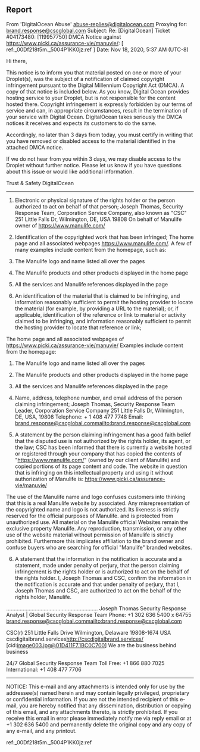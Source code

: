 ## Report
From 'DigitalOcean Abuse' <abuse-replies@digitalocean.com>
Proxying for: brand.response@cscglobal.com
Subject: Re: [DigitalOcean] Ticket #04173480: [119957750] DMCA Notice against https://www.picki.ca/assurance-vie/manuvie/: [ ref:_00Df218t5m._5004P1KK0jz:ref ]
Date: Nov 18, 2020, 5:37 AM (UTC-8)


Hi there,

This notice is to inform you that material posted on one or more of your Droplet(s), was the subject of a notification of claimed copyright infringement pursuant to the Digital Millennium Copyright Act (DMCA). A copy of that notice is included below. As you know, Digital Ocean provides hosting service to your Droplet, but is not responsible for the content hosted there. Copyright infringement is expressly forbidden by our terms of service and can, in appropriate circumstances, result in the termination of your service with Digital Ocean. DigitalOcean takes seriously the DMCA notices it receives and expects its customers to do the same.

Accordingly, no later than 3 days from today, you must certify in writing that you have removed or disabled access to the material identified in the attached DMCA notice.

If we do not hear from you within 3 days, we may disable access to the Droplet without further notice. Please let us know if you have questions about this issue or would like additional information.

Trust & Safety
DigitalOcean


--------------------

1. Electronic or physical signature of the rights holder or the person authorized to act on behalf of that person;
Joseph Thomas, Security Response Team, Corporation Service Company, also known as "CSC"
251 Little Falls Dr, Wilmington, DE, USA 19808
On behalf of Manulife owner of https://www.manulife.com/

2. Identification of the copyrighted work that has been infringed;
The home page and all associated webpages https://www.manulife.com/. A few of many examples include content from the homepage, such as:


1. The Manulife logo and name listed all over the pages

2. The Manulife products and other products displayed in the home page

3. All the services and Manulife references displayed in the page


3. An identification of the material that is claimed to be infringing, and information reasonably sufficient to permit the hosting provider to locate the material (for example, by providing a URL to the material); or, if applicable, identification of the reference or link to material or activity claimed to be infringing, and information reasonably sufficient to permit the hosting provider to locate that reference or link;

The home page and all associated webpages of https://www.picki.ca/assurance-vie/manuvie/ Examples include content from the homepage:


1. The Manulife logo and name listed all over the pages

2. The Manulife products and other products displayed in the home page

3. All the services and Manulife references displayed in the page


4. Name, address, telephone number, and email address of the person claiming infringement;
Joseph Thomas, Security Response Team Leader, Corporation Service Company
251 Little Falls Dr, Wilmington, DE, USA, 19808
Telephone: + 1 408 477 7748
Email: brand.response@cscglobal.com<mailto:brand.response@cscglobal.com>

5. A statement by the person claiming infringement has a good faith belief that the disputed use is not authorized by the rights holder, its agent, or the law;
CSC has been informed that there is currently a website hosted or registered through your company that has copied the contents of "https://www.manulife.com/" (owned by our client of Manulife) and copied portions of its page content and code. The website in question that is infringing on this intellectual property and using it without authorization of Manulife is: https://www.picki.ca/assurance-vie/manuvie/

The use of the Manulife name and logo confuses customers into thinking that this is a real Manulife website by associated. Any misrepresentation of the copyrighted name and logo is not authorized. Its likeness is strictly reserved for the official purposes of Manulife. and is protected from unauthorized use. All material on the Manulife official Websites remain the exclusive property Manulife. Any reproduction, transmission, or any other use of the website material without permission of Manulife is strictly prohibited. Furthermore this implicates affiliation to the brand owner and confuse buyers who are searching for official "Manulife" branded websites.

6. A statement that the information in the notification is accurate and a statement, made under penalty of perjury, that the person claiming infringement is the rights holder or is authorized to act on the behalf of the rights holder.
I, Joseph Thomas and CSC, confirm the information in the notification is accurate and that under penalty of perjury, that I, Joseph Thomas and CSC, are authorized to act on the behalf of the rights holder, Manulife.

.............................................................
Joseph Thomas
Security Response Analyst | Global Security Response Team
Phone: +1 302 636 5400 x 64755
brand.response@cscglobal.com<mailto:brand.response@cscglobal.com>

CSC(r)
251 Little Falls Drive
Wilmington, Delaware 19808-1674
USA
cscdigitalbrand.services<http://cscdigitalbrand.services/>
[cid:image003.jpg@01D411F7.1BC0C700]
We are the business behind business

24/7 Global Security Response Team
Toll Free: +1 866 880 7025
International: +1 408 477 7706


________________________________

NOTICE: This e-mail and any attachments is intended only for use by the addressee(s) named herein and may contain legally privileged, proprietary or confidential information. If you are not the intended recipient of this e-mail, you are hereby notified that any dissemination, distribution or copying of this email, and any attachments thereto, is strictly prohibited. If you receive this email in error please immediately notify me via reply email or at +1 302 636 5400 and permanently delete the original copy and any copy of any e-mail, and any printout.

ref:_00Df218t5m._5004P1KK0jz:ref
